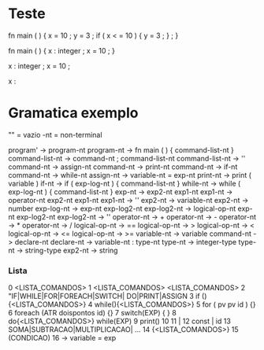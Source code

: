 # Teste

fn main ( ) { x = 10 ; y = 3 ; if ( x < = 10 ) { y = 3 ; } ; }

fn main ( ) { x : integer ; x = 10 ; }

x : integer ; x = 10 ;

x : 

# Gramatica exemplo

"" = vazio
-nt = non-terminal

program' -> program-nt
program-nt -> fn main ( ) { command-list-nt }
command-list-nt -> command-nt ; command-list-nt
command-list-nt -> ''
command-nt -> assign-nt
command-nt -> print-nt
command-nt -> if-nt
command-nt -> while-nt
assign-nt -> variable-nt = exp-nt
print-nt -> print ( variable ) 
if-nt -> if ( exp-log-nt ) { command-list-nt }
while-nt -> while ( exp-log-nt ) { command-list-nt }
exp-nt -> exp2-nt exp1-nt
exp1-nt -> operator-nt exp2-nt exp1-nt
exp1-nt -> '' 
exp2-nt -> variable-nt 
exp2-nt -> number
exp-log-nt -> exp-nt exp-log2-nt
exp-log2-nt -> logical-op-nt exp-nt exp-log2-nt 
exp-log2-nt -> '' 
operator-nt -> +
operator-nt -> -
operator-nt -> *
operator-nt -> /
logical-op-nt -> ==
logical-op-nt -> > 
logical-op-nt -> < 
logical-op-nt -> <= 
logical-op-nt -> >=
variable-nt -> variable
command-nt -> declare-nt
declare-nt -> variable-nt : type-nt
type-nt -> integer-type
type-nt -> string-type
exp2-nt -> string


### Lista

0	<PROGRAMA>	<LISTA_COMANDOS>
1	<LISTA_COMANDOS>	<COMANDO><LISTA_COMANDOS>
2	<COMANDO>	"IF|WHILE|FOR|FOREACH|SWITCH|
DO|PRINT|ASSIGN
3	<IF>	if (<EXP>){<LISTA_COMANDOS>}
4	<WHILE>	while(<EXP>){<LISTA_COMANDOS>}
5	<FOR>	for (<ATRIBUICAO> pv <EXP> pv id <INCREMENTO>) {<LISTACOMANDOS>}
6	<FOREACH>	foreach (ATR doispontos id) {<LISTACOMANDOS>}
7	<SWITCH>	switch(EXP) {<CASE> <DEFAULT>}
8	<DO>	do{<LISTA_COMANDOS>} while(EXP)
9	<PRINT>	print(<str>)
10	<CONDICAO>	<EXP> <COMPARA> <EXP>
11	<EXP>	<EXP> <OPERA> <EXP> | <EXP2>
12	<EXP2>	const | id
13	<OPERA>	SOMA|SUBTRACAO|MULTIPLICACAO| ...
14	<BLOCO>	{<LISTA_COMANDOS>}
15	<CONDICAOBLOCO>	(CONDICAO)<BLOCO>
16  <ASSIGN> -> variable = exp
